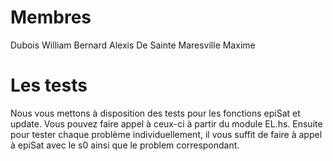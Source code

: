 # Membres

Dubois William
Bernard Alexis
De Sainte Maresville Maxime

# Les tests

Nous vous mettons à disposition des tests pour les fonctions epiSat et update. Vous pouvez faire appel à ceux-ci à partir du module EL.hs.
Ensuite pour tester chaque problème individuellement, il vous suffit de faire à appel à epiSat avec le s0 ainsi que le problem correspondant.